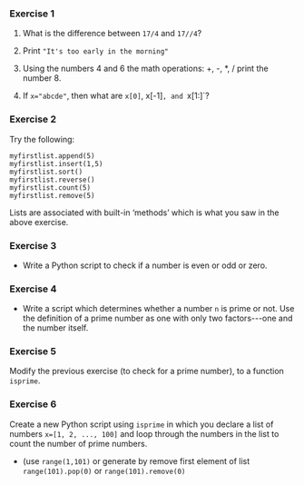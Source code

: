 ### **Exercise 1**

1. What is the difference between `17/4` and `17//4`?

2. Print `"It's too early in the morning"`

3. Using the numbers 4 and 6 the math operations: +, -, *, / print the number 8.

4. If `x="abcde"`, then what are `x[0]`, x[-1]`, and `x[1:]`?


### **Exercise 2**
Try the following:

    myfirstlist.append(5)
    myfirstlist.insert(1,5)
    myfirstlist.sort()
    myfirstlist.reverse()
    myfirstlist.count(5)
    myfirstlist.remove(5)

Lists are associated with built-in ‘methods’ which is what you saw in the above exercise.


### **Exercise 3**

-   Write a Python script to check if a number is even or odd or zero.


### **Exercise 4**

-   Write a script which determines whether a number `n` is prime or not.  Use the definition of a prime number as one with only two factors---one and the number itself.


### **Exercise 5**

Modify the previous exercise (to check for a prime number), to a function `isprime`.


### **Exercise 6**

Create a new Python script using `isprime` in which you declare a list of numbers `x=[1, 2, ..., 100]` and loop through the numbers in the list to count the number of prime numbers.

-   (use `range(1,101)` or generate by remove first element of list `range(101).pop(0)` or `range(101).remove(0)`